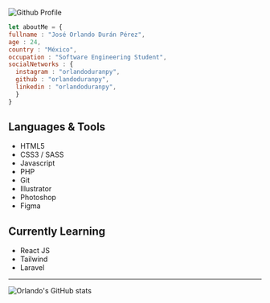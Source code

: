![Github Profile](https://user-images.githubusercontent.com/57104916/226693514-eb0b102a-56d9-41c7-96b2-7de619911be5.png)


``` javascript
let aboutMe = {
fullname : "José Orlando Durán Pérez",
age : 24,
country : "México",
occupation : "Software Engineering Student",
socialNetworks : {
  instagram : "orlandoduranpy",
  github : "orlandoduranpy",
  linkedin : "orlandoduranpy",
  }
}

```

## Languages & Tools
* HTML5
* CSS3 / SASS
* Javascript
* PHP
* Git
* Illustrator
* Photoshop
* Figma

## Currently Learning
* React JS
* Tailwind
* Laravel

---

![Orlando's GitHub stats](https://github-readme-stats.vercel.app/api?username=orlandoduranpy&show_icons=true&theme=github_dark)


